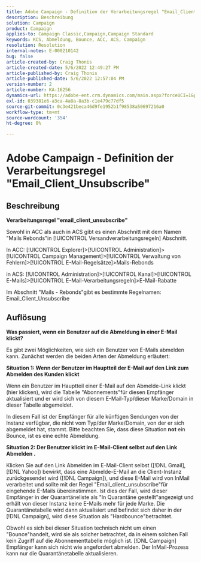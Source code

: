 ```yaml
---
title: Adobe Campaign - Definition der Verarbeitungsregel "Email_Client_Unsubscribe"
description: Beschreibung
solution: Campaign
product: Campaign
applies-to: Campaign Classic,Campaign,Campaign Standard
keywords: KCS, Abmeldung, Bounce, ACC, ACS, Campaign
resolution: Resolution
internal-notes: E-000210142
bug: false
article-created-by: Craig Thonis
article-created-date: 5/6/2022 12:49:27 PM
article-published-by: Craig Thonis
article-published-date: 5/6/2022 12:57:04 PM
version-number: 2
article-number: KA-16256
dynamics-url: https://adobe-ent.crm.dynamics.com/main.aspx?forceUCI=1&pagetype=entityrecord&etn=knowledgearticle&id=95ff1df6-3acd-ec11-a7b5-6045bd00d4f5
exl-id: 039381e6-a3ca-4a8a-8a3b-c1e479c77df5
source-git-commit: 0c3e421beca46d9fe1952b1f98538a50697216a0
workflow-type: tm+mt
source-wordcount: '354'
ht-degree: 0%

---
```


# Adobe Campaign - Definition der Verarbeitungsregel &quot;Email_Client_Unsubscribe&quot;

## Beschreibung


<b>Verarbeitungsregel &quot;email_client_unsubscribe&quot;</b>

Sowohl in ACC als auch in ACS gibt es einen Abschnitt mit dem Namen &quot;Mails Rebonds&quot;in [!UICONTROL Versandverarbeitungsregeln] Abschnitt.

In ACC: [!UICONTROL Explorer]>[!UICONTROL Administration]>[!UICONTROL Campaign Management]>[!UICONTROL Verwaltung von Fehlern]>[!UICONTROL E-Mail-Regelsätze]>Mails-Rebonds

in ACS: [!UICONTROL Administration]>[!UICONTROL Kanal]>[!UICONTROL E-Mails]>[!UICONTROL E-Mail-Verarbeitungsregeln]>E-Mail-Rabatte

Im Abschnitt &quot;Mails - Rebonds&quot;gibt es bestimmte Regelnamen: Email_Client_Unsubscribe


## Auflösung


<b>Was passiert, wenn ein Benutzer auf die Abmeldung in einer E-Mail klickt?</b>

Es gibt zwei Möglichkeiten, wie sich ein Benutzer von E-Mails abmelden kann. Zunächst werden die beiden Arten der Abmeldung erläutert:

<b>Situation 1: Wenn der Benutzer im Hauptteil der E-Mail auf den Link zum Abmelden des Kunden klickt</b>

Wenn ein Benutzer im Hauptteil einer E-Mail auf den Abmelde-Link klickt (hier klicken), wird die Tabelle &quot;Abonnements&quot;für diesen Empfänger aktualisiert und er wird sich von diesem E-Mail-Typ/dieser Marke/Domain in dieser Tabelle abgemeldet.

In diesem Fall ist der Empfänger für alle künftigen Sendungen von der Instanz verfügbar, die nicht vom Typ/der Marke/Domain, von der er sich abgemeldet hat, stammt. Bitte beachten Sie, dass diese Situation <b>not</b> ein Bounce, ist es eine echte Abmeldung.

<b>Situation 2: Der Benutzer klickt im E-Mail-Client selbst auf den Link Abmelden .</b>

Klicken Sie auf den Link Abmelden im E-Mail-Client selbst ([!DNL Gmail], [!DNL Yahoo]) bewirkt, dass eine Abmelde-E-Mail an die Client-Instanz zurückgesendet wird ([!DNL Campaign]), und diese E-Mail wird von InMail verarbeitet und sollte mit der Regel &quot;Email_client_unsubscribe&quot;für eingehende E-Mails übereinstimmen. Ist dies der Fall, wird dieser Empfänger in der Quarantäneliste als &quot;In Quarantäne gestellt&quot;angezeigt und erhält von dieser Instanz keine E-Mails mehr für jede Marke. Die Quarantänetabelle wird dann aktualisiert und befindet sich daher in der [!DNL Campaign], wird diese Situation als &quot;Hardbounce&quot;betrachtet.

Obwohl es sich bei dieser Situation technisch nicht um einen &quot;Bounce&quot;handelt, wird sie als solcher betrachtet, da in einem solchen Fall kein Zugriff auf die Abonnementtabelle möglich ist. [!DNL Campaign] Empfänger kann sich nicht wie angefordert abmelden. Der InMail-Prozess kann nur die Quarantänetabelle aktualisieren.

